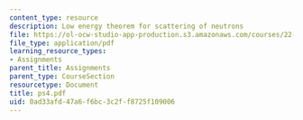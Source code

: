 ```yaml
---
content_type: resource
description: Low energy theorem for scattering of neutrons
file: https://ol-ocw-studio-app-production.s3.amazonaws.com/courses/22-101-applied-nuclear-physics-fall-2003/0ad33afd47a6f6bc3c2ff8725f109006_ps4.pdf
file_type: application/pdf
learning_resource_types:
- Assignments
parent_title: Assignments
parent_type: CourseSection
resourcetype: Document
title: ps4.pdf
uid: 0ad33afd-47a6-f6bc-3c2f-f8725f109006
---
```

